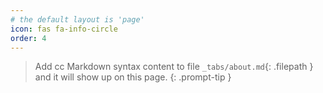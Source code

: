 ```yaml
---
# the default layout is 'page'
icon: fas fa-info-circle
order: 4
---
```


> Add cc Markdown syntax content to file `_tabs/about.md`{: .filepath } and it will show up on this page.
{: .prompt-tip }
